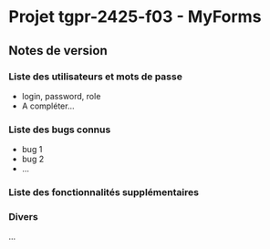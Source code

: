 # Projet tgpr-2425-f03 - MyForms

## Notes de version

### Liste des utilisateurs et mots de passe

  * login, password, role
  * A compléter...

### Liste des bugs connus

  * bug 1
  * bug 2
  * ...

### Liste des fonctionnalités supplémentaires

### Divers

...
